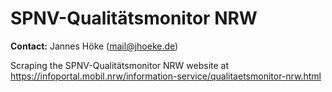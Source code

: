 # SPNV-​​Qualitätsmonitor NRW

**Contact:** Jannes Höke (mail@jhoeke.de)

Scraping the SPNV-​​Qualitätsmonitor NRW website at https://infoportal.mobil.nrw/information-service/qualitaetsmonitor-nrw.html
